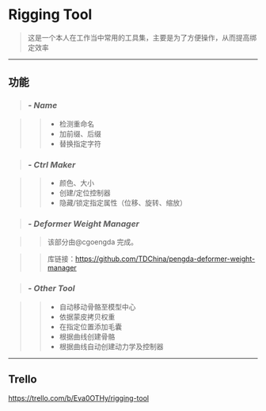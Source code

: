 # Rigging Tool

> 这是一个本人在工作当中常用的工具集，主要是为了方便操作，从而提高绑定效率

***

##   功能

> ### *- Name*

>> - 检测重命名
>> - 加前缀、后缀
>> - 替换指定字符

> ### *- Ctrl Maker*

>> - 颜色、大小
>> - 创建/定位控制器
>> - 隐藏/锁定指定属性（位移、旋转、缩放）

> ### *- Deformer Weight Manager*

>> 该部分由@cgoengda 完成。

>> 库链接：https://github.com/TDChina/pengda-deformer-weight-manager

> ### *- Other Tool*

>> - 自动移动骨骼至模型中心
>> - 依据蒙皮拷贝权重
>> - 在指定位置添加毛囊
>> - 根据曲线创建骨骼
>> - 根据曲线自动创建动力学及控制器

***

## Trello

https://trello.com/b/Eva0OTHy/rigging-tool